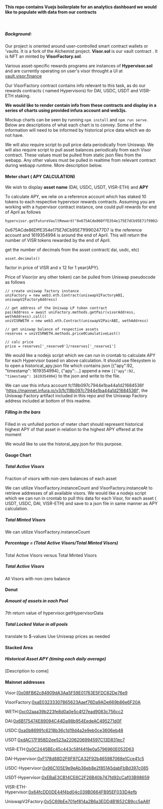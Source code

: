 #### This repo contains Vuejs boilerplate for an analytics dashboard we would like to populate with data from our contracts
&nbsp;

##### Background:
Our project is oriented around user-controlled smart contract wallets or 'vaults. It is a fork of the Alchemist project.
**Visor.sol** is our vault contract . It is NFT an minted by **VisorFactory.sol**.

Various asset-specific rewards programs are instances of **Hypervisor.sol** and are currently operating on user's visor throught a UI at [vault.visor.finance](https://vault.visor.finance)


Our VisorFactory contract contains info relevant to this task, as do our rewards contracts ( named Hypervisors) for DAI, USDC, USDT and VISR-ETH staking.

**We would like to render centain info from these contracts and display in a series of charts using provided infura account and web3js.**

Mockup charts can be seen by running `npm install` and `npm run serve`. Below are descriptions of what each chart is to convey. Some of the information will need to be informed by historical price data which we do not have.

We will also require script to pull price data periodically from Uniswap. 
We will also require script to pull asset balances periodically from each Visor contract.
These values must be pulled from static json files from the webapp.
Any other values must be pulled in realtime from relevant contract during webapp runtime.
More description below.



#### Meter chart ( APY CALCULATION)

We wish to display **asset name** (DAI, USDC, USDT, VISR-ETH) and **APY**


To calculate APY, we relie on a reference account which has staked 10 tokens to each respective hypervisor rewards contracts.
    Assuming you are working with a hypervisor contract instance, one could pull rewards for end of April as follows

    hypervisor.getFutureVaultReward("0x675ACde86DffE354e175E7dCb95E71f9902477D7",1619354994)
    
0x675ACde86DffE354e175E7dCb95E71f9902477D7 is the reference account and 1619354994 is around the end of April.
This will return the number of VISR tokens rewarded by the end of April.

get the number of decimals from the asset contract( dai, usdc, etc)

    asset.decimals()

factor in price of VISR and x 12 for 1 year(APY).

Price of Visor(or any other token) can be pulled from Uniswap pseudocode as follows

    // create uniswap factory instance
    uniFactory = new web3.eth.Contract(uniswapV2FactoryABI, uniswapV2FactoryAddress)

    // get address of the Uniswap LP token contract
    pairAddress = await uniFactory.methods.getPair(visorAddress, wethAddress).call()
    uniVISRWETH = new web3.eth.Contract(uniswapV2PairABI, wethAddress)

    // get uniswap balance of respective assets
    reserves = uniVISRWETH.methods.price0CumulativeLast()

    // calc price
    price = reserves['_reserve0']/reserves['_reserve1']


We would like a nodejs script which we can run in crontab to calculate APY for each Hypervisor based on above calculation.
It should use filesystem io to open a historical_apy.json file which contains json
    [{"apy":92, "timestamp": 1619354994}, {"apy":...]
append a new `[{"apy":92, "timestamp": 1619354994}` to the json and write to the file.

We can use this infura account fc118b097c7944e1ba44a1d21684536f 'https://mainnet.infura.io/v3/fc118b097c7944e1ba44a1d21684536f', the Uniswap Factory artifact included in this repo and the Uniswap Factory address included at bottom of this readme.

 ##### Filling in the bars
 Filled in vs unfulled portion of meter chart should represent historical highest APY of that asset in relation to the highest APY offered at the moment
 
 We would like to use the historal_apy.json for this purpose.


#### Gauge Chart

##### Total Active Visors
  Fraction of visors with non-zero balances of each asset
  
  We can utilize VisorFactory.instanceCount and VisorFactory.instanceAt to retrieve addresses of all available visors.
  We would like a nodejs script which we can run in crontab to pull this data for each Visor, for each asset ( USDT, USDC, DAI, VISR-ETH) and save to a json file in same manner as APY calculation.

##### Total Minted Visors
  We can utilize VisorFactory.instanceCount 

##### Percentage = (Total Active Visors/Total Minted Visors)
   Total Active Visors versus Total Minted Visors

##### Total Active Visors
   All Visors with non-zero balance

#### Donut
##### Amount of assets in each Pool
  7th return value of hypervisor.getHypervisorData

##### Total Locked Value in all pools
  translate to $-values
  Use Uniswap prices as needed

#### Stacked Area
##### Historical Asset APY (timing each daily average)
 [Description to come]


#### Mainnet addresses


  Visor:[[0x08FB62c84909dA3Aa5F59E01763E5FDC62De76e9](https://etherscan.io/address/0x08FB62c84909dA3Aa5F59E01763E5FDC62De76e9#code)

  VisorFactory:[0xaE03233307865623Aaef76Da9ADe669b86e6F20A](https://etherscan.io/address/0x08FB62c84909dA3Aa5F59E01763E5FDC62De76e9#code)

  WETH:[0xc02aaa39b223fe8d0a0e5c4f27ead9083c756cc2](https://etherscan.io/address/0x08FB62c84909dA3Aa5F59E01763E5FDC62De76e9#code)

  DAI:[0x6B175474E89094C44Da98b954EedeAC495271d0F](https://etherscan.io/address/0x08FB62c84909dA3Aa5F59E01763E5FDC62De76e9#code)

  USDC:[0xa0b86991c6218b36c1d19d4a2e9eb0ce3606eb48](https://etherscan.io/address/0x08FB62c84909dA3Aa5F59E01763E5FDC62De76e9#code)

  USDT:[0xdAC17F958D2ee523a2206206994597C13D831ec7](https://etherscan.io/address/0x08FB62c84909dA3Aa5F59E01763E5FDC62De76e9#code)

  VISR-ETH:[0x0C2445BEc45c443c58f44f8e0a5796960E052D63](https://etherscan.io/address/0x08FB62c84909dA3Aa5F59E01763E5FDC62De76e9#code)

  DAI-Hypervisor:[0xF178d88D2F6F97CA32F92b465987068e1Cce41c5](https://etherscan.io/address/0x08FB62c84909dA3Aa5F59E01763E5FDC62De76e9#code)

  USDC-Hypervisor:[0x96C105E9e9eAb36eb8e2f851A5dabFbBd397c085](https://etherscan.io/address/0x08FB62c84909dA3Aa5F59E01763E5FDC62De76e9#code)

  USDT-Hypervisor:[0xEBaE3CB14CE6C2F26B40b747fd92cCaf03B98659](https://etherscan.io/address/0x08FB62c84909dA3Aa5F59E01763E5FDC62De76e9#code)

  VISR-ETH-Hypervisor:[0x64fcDD0DE44f4bd04c039B0664FB95EF033D4efb](https://etherscan.io/address/0x08FB62c84909dA3Aa5F59E01763E5FDC62De76e9#code)

  UniswapV2Factory:[0x5C69bEe701ef814a2B6a3EDD4B1652CB9cc5aA6f](https://etherscan.io/address/0x08FB62c84909dA3Aa5F59E01763E5FDC62De76e9#code)

